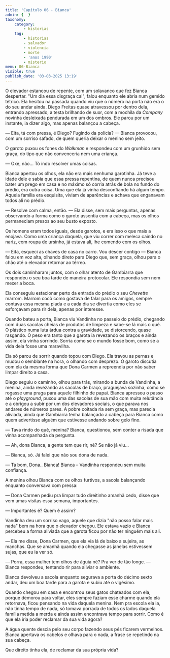 ```yaml
---
title: 'Capítulo 06 - Bianca'
admin: {  }
taxonomy:
    category:
        - historias
    tag:
        - historias
        - salvador
        - violencia
        - morte
        - 'anos 1990'
        - misterio
menu: 06-Bianca
visible: true
publish_date: '03-03-2025 13:19'
---
```


O elevador estancou de repente, com um solavanco que fez Bianca despertar. "Um dia essa disgraça cai", falou enquanto ele abria num gemido tétrico. Ela hesitou na passada quando viu que o número na porta não era o do seu andar ainda. Diego Freitas quase atravessou por dentro dela, entrando apressado, a testa brilhando de suor, com a mochila da *Company* novinha desleixada pendurada em um dos ombros. Ele parou por um instante, ia dizer algo, mas apenas balançou a cabeça.

— Eita, tá com pressa, é Diego? Fugindo da polícia? — Bianca provocou, com um sorriso safado, de quem queria deixar o menino sem jeito.

O garoto puxou os fones do *Walkman* e respondeu com um grunhido sem graça, do tipo que não convenceria nem uma criança.

— Oxe, não… Tô indo resolver umas coisas.

Bianca apertou os olhos, ela não era mais nenhuma garotinha. Já teve a idade dele e sabia que essa pressa repentina, de quem nunca precisou bater um prego em casa e no máximo só corria atrás de bola no fundo do prédio, era outra coisa. Uma que ela já vinha desconfiando há algum tempo. Aquela família era esquisita, viviam de aparências e achava que enganavam todos ali no prédio.

— Resolve com calma, então. — Ela disse, sem mais perguntas, apenas observando a forma como o garoto assentia com a cabeça, mas os olhos permaneciam presos ao seu busto exposto.

Os homens eram todos iguais, desde garotos, e era isso o que mais a enojava. Como uma criança daquela, que viu correr com meleca caindo no nariz, com roupa de ursinho, já estava ali, lhe comendo com os olhos.

— Eita, esqueci as chaves de casa no carro. Vou descer contigo — Bianca falou em voz alta, olhando direto para Diego que, sem graça, olhou para o chão até o elevador retornar ao térreo.

Os dois caminharam juntos, com o olhar atento de Gambiarra que respondeu o seu boa tarde de maneira protocolar. Ele respondia sem nem mexer a boca.

Ela conseguiu estacionar perto da entrada do prédio o seu *Chevette* marrom. Marrom cocô como gostava de falar para os amigos, sempre contava essa mesma piada e a cada dia se divertia como eles se esforçavam para rir dela, apenas por interesse.

Quando bateu a porta, Bianca viu Vandinha no passeio do prédio, chegando com duas sacolas cheias de produtos de limpeza e sabe-se lá mais o quê. O plástico numa luta árdua contra a gravidade, se distorcendo, quase rasgando. O peso era tanto que a garota ia revezando os braços e ainda assim, ela vinha sorrindo. Sorria como se o mundo fosse bom, como se a vida dela fosse uma maravilha.

Ela só parou de sorrir quando topou com Diego. Ela travou as pernas e mudou o semblante na hora, o olhando com desprezo. O garoto discutia com ela da mesma forma que Dona Carmen a repreendia por não saber limpar direito a casa.

Diego seguiu o caminho, olhou para trás, mirando a bunda de Vandinha, a menina, ainda revezando as sacolas de braço, praguejava sozinha, como se rogasse uma praga para aquele filhinho de papai. Bianca apressou o passo até o *playground*, puxou uma das sacolas de sua mão com muita relutância e a obrigou a subir por um dos elevadores sociais, o que parava nos andares de números pares. A pobre coitada ria sem graça, mas parecia aliviada, ainda que Gambiarra tenha balançado a cabeça para Bianca como quem advertisse alguém que estivesse andando sobre gelo fino.

— Tava rindo do quê, menina? Bianca, questionou, sem conter a risada que vinha acompanhada da pergunta.

— Ah, dona Bianca, a gente tem que rir, né? Se não já viu…

— Bianca, só. Já falei que não sou dona de nada.

— Tá bom, Dona.. Bianca! Bianca – Vandinha respondeu sem muita confiança.

A menina olhou Bianca com os olhos furtivos, a sacola balançando enquanto conversava com pressa:

— Dona Carmen pediu pra limpar tudo direitinho amanhã cedo, disse que vem umas visitas essa semana, importantes.

— Importantes é? Quem é assim?

Vandinha deu um sorriso vago, aquele que dizia "não posso falar mais nada" bem na hora que o elevador chegou. Ele estava vazio e Bianca percebeu a forma aliviada que a garota ficou por não ter ninguém mais ali.

— Ela me disse, Dona Carmen, que ela via lá de baixo a sujeira, as manchas. Que se amanhã quando ela chegasse as janelas estivessem sujas, que eu ia ver só.

— Porra, essa mulher tem olhos de águia né? Pra ver de tão longe. — Bianca respondeu, tentando rir para aliviar o ambiente.

Bianca devolveu a sacola enquanto segurava a porta do décimo sexto andar, deu um boa tarde para a garota e subiu até o vigésimo.

Quando chegou em casa e encontrou seus gatos chateados com ela, porque demorou para voltar, eles sempre faziam esse charme quando ela retornava, ficou pensando na vida daquela menina. Nem pra escola ela ia, não tinha tempo de nada, só tomava porrada de todos os lados daquela família metida a merda e ainda assim encontrava tempo para sorrir. Como é que ela iria poder reclamar da sua vida agora?

A água quente descia pelo seu corpo fazendo seus pés ficarem vermelhos. Bianca apertava os cabelos e olhava para o nada, a frase se repetindo na sua cabeça.

Que direito tinha ela, de reclamar da sua própria vida?
